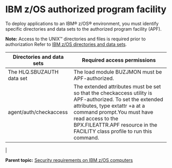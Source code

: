 #  IBM z/OS authorized program facility

To deploy applications to an IBM® z/OS® environment, you must identify specific directories and data sets to the authorized program facility \(APF\).

**Note:** Access to the UNIX™ directories and files is required prior to authorization Refer to [IBM z/OS directories and data sets](security_zos_files.md).

|Directories and data sets|Required access permissions|
|-------------------------|---------------------------|
|The HLQ.SBUZAUTH data set|The load module BUZJMON must be APF-authorized.|
|agent/auth/checkaccess|The extended attributes must be set so that the checkaccess utility is APF-authorized. To set the extended attributes, type extattr +a at a command prompt.You must have read access to the BPX.FILEATTR.APF resource in the FACILITY class profile to run this command.

|

**Parent topic:** [Security requirements on IBM z/OS computers](../../com.udeploy.admin.doc/topics/security_zos.md)

